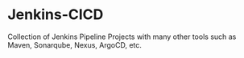 # Jenkins-CICD
Collection of Jenkins Pipeline Projects with many other tools such as Maven, Sonarqube, Nexus, ArgoCD, etc.
